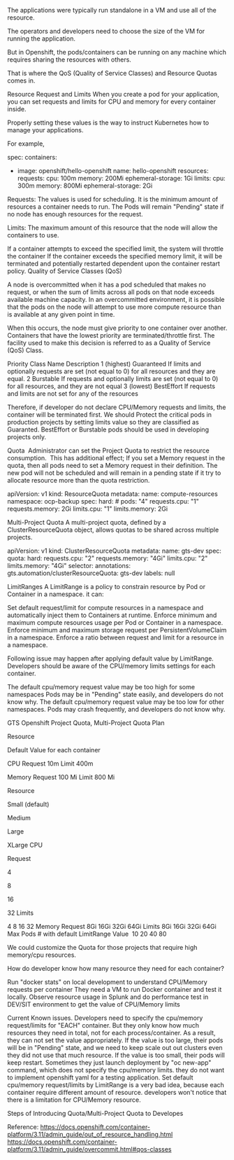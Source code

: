The applications were typically run standalone in a VM and use all of the resource.

The operators and developers need to choose the size of the VM for running the application.

But in Openshift, the pods/containers can be running on any machine which requires sharing the resources with others.

That is where the QoS (Quality of Service Classes) and Resource Quotas comes in. 



Resource Request and Limits
When you create a pod for your application, you can set requests and limits for CPU and memory for every container inside.

Properly setting these values is the way to instruct Kubernetes how to manage your applications.



For example,

spec:
  containers:
  - image: openshift/hello-openshift
    name: hello-openshift
    resources:
      requests:
        cpu: 100m 
        memory: 200Mi 
        ephemeral-storage: 1Gi 
      limits:
        cpu: 300m 
        memory: 800Mi 
        ephemeral-storage: 2Gi 


Requests: The values is used for scheduling. It is the minimum amount of resources a container needs to run. The Pods will remain "Pending" state if no node has enough resources for the request. 

Limits: The maximum amount of this resource that the node will allow the containers to use. 

If a container attempts to exceed the specified limit, the system will throttle the container
If the container exceeds the specified memory limit, it will be terminated and potentially restarted dependent upon the container restart policy.
Quality of Service Classes (QoS)


A node is overcommitted when it has a pod scheduled that makes no request, or when the sum of limits across all pods on that node exceeds available machine capacity.
In an overcommitted environment, it is possible that the pods on the node will attempt to use more compute resource than is available at any given point in time.

When this occurs, the node must give priority to one container over another. Containers that have the lowest priority are terminated/throttle first. The facility used to make this decision is referred to as a Quality of Service (QoS) Class. 



Priority	Class Name	Description
1 (highest)	Guaranteed	If limits and optionally requests are set (not equal to 0) for all resources and they are equal.
2	Burstable	If requests and optionally limits are set (not equal to 0) for all resources, and they are not equal
3 (lowest)	BestEffort	If requests and limits are not set for any of the resources


Therefore, if developer do not declare CPU/Memory requests and limits, the container will be terminated first. We should Protect the critical pods in production projects by setting limits value so they are classified as Guaranted. BestEffort or Burstable pods should be used in developing projects only.

Quota 
Administrator can set the Project Quota to restrict the resource consumption. 
This has additional effect; If you set a Memory request in the quota, then all pods need to set a Memory request in their definition.
The new pod will not be scheduled and will remain in a pending state if it try to allocate resource more than the quota restriction.



apiVersion: v1
kind: ResourceQuota
metadata:
  name: compute-resources
  namespace: ocp-backup
spec:
  hard:
    # pods: "4" 
    requests.cpu: "1" 
    requests.memory: 2Gi 
    limits.cpu: "1" 
    limits.memory: 2Gi 


Multi-Project Quota
A multi-project quota, defined by a ClusterResourceQuota object, allows quotas to be shared across multiple projects.



apiVersion: v1
kind: ClusterResourceQuota
metadata:
  name: gts-dev
spec:
  quota: 
    hard:
        requests.cpu: "2"
        requests.memory: "4Gi"
        limits.cpu: "2"
        limits.memory: "4Gi"
  selector:
    annotations: 
      gts.automation/clusterResourceQuota: gts-dev
    labels: null


LimitRanges
A LimitRange is a policy to constrain resource by Pod or Container in a namespace. it can:

Set default request/limit for compute resources in a namespace and automatically inject them to Containers at runtime.
Enforce minimum and maximum compute resources usage per Pod or Container in a namespace.
Enforce minimum and maximum storage request per PersistentVolumeClaim in a namespace.
Enforce a ratio between request and limit for a resource in a namespace.


Following issue may happen after applying default value by LimitRange. Developers should be aware of the CPU/memory limits settings for each container.

The default cpu/memory request value may be too high for some namespaces
Pods may be in "Pending" state easily, and developers do not know why.
The default cpu/memory request value may be too low for other namespaces.
Pods may crash frequently, and developers do not know why.


GTS Openshift Project Quota, Multi-Project Quota Plan


Resource

Default Value for each container

CPU	Request	10m
Limit	400m

Memory	Request	100 Mi
Limit	800 Mi


Resource

Small (default)

Medium

Large

XLarge
CPU



Request

4

8

16

32
Limits

4	8	16	32
Memory	Request	8Gi	16Gi	32Gi	64Gi
Limits	8Gi	16Gi	32Gi	64Gi
Max Pods # with default LimitRange Value 	10	20	40	80


We could customize the Quota for those projects that require high memory/cpu resources.



How do developer know how many resource they need for each container?


Run "docker stats" on local development to understand CPU/Memory requests per container
They need a VM to run Docker container and test it locally.
Observe resource usage in Splunk and do performance test in DEV/SIT environment to get the value of CPU/Memory limits


Current Known issues.
Developers need to specify the cpu/memory request/limits for "EACH" container. But they only know how much resources they need in total, not for each process/container. As a result, they can not set the value appropriately.
If the value is too large, their pods will be in "Pending" state, and we need to keep scale out out clusters even they did not use that much resource.
If the value is too small, their pods will keep restart.
Sometimes they just launch deployment by "oc new-app" command, which does not specify the cpu/memory limits.
they do not want to implement openshift yaml for a testing application.
Set default cpu/memory request/limits by LimitRange is a very bad idea, because
each container require different amount of resource.
developers won't notice that there is a limitation for CPU/Memory resource.


Steps of Introducing Quota/Multi-Project Quota to Developes






Reference:
https://docs.openshift.com/container-platform/3.11/admin_guide/out_of_resource_handling.html
https://docs.openshift.com/container-platform/3.11/admin_guide/overcommit.html#qos-classes
